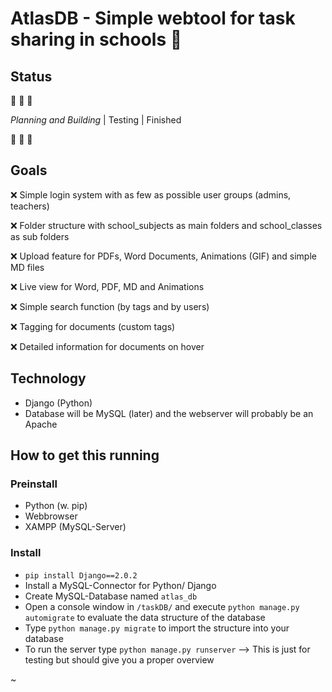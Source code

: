 # AtlasDB - Simple webtool for task sharing in schools :school:

## Status
:construction: :construction: :construction:

_Planning and Building_ | Testing | Finished

:construction: :construction: :construction:

## Goals

:x: Simple login system with as few as possible user groups (admins, teachers)

:x: Folder structure with school_subjects as main folders and school_classes as sub folders

:x: Upload feature for PDFs, Word Documents, Animations (GIF) and simple MD files

:x: Live view for Word, PDF, MD and Animations

:x: Simple search function (by tags and by users)

:x: Tagging for documents (custom tags)

:x: Detailed information for documents on hover


## Technology

- Django (Python)
- Database will be MySQL (later) and the webserver will probably be an Apache

## How to get this running

### Preinstall

- Python (w. pip)
- Webbrowser
- XAMPP (MySQL-Server)

### Install

- `pip install Django==2.0.2`
- Install a MySQL-Connector for Python/ Django
- Create MySQL-Database named `atlas_db`
- Open a console window in `/taskDB/` and execute `python manage.py automigrate` to evaluate the data structure of the database
- Type `python manage.py migrate` to import the structure into your database
- To run the server type `python manage.py runserver`
--> This is just for testing but should give you a proper overview

~
